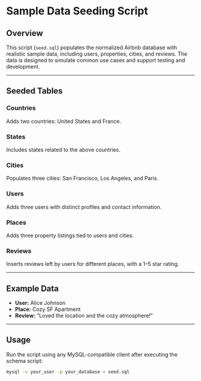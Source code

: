 # Sample Data Seeding Script

## Overview

This script (`seed.sql`) populates the normalized Airbnb database with realistic sample data, including users, properties, cities, and reviews. The data is designed to simulate common use cases and support testing and development.

---

## Seeded Tables

### Countries
Adds two countries: United States and France.

### States
Includes states related to the above countries.

### Cities
Populates three cities: San Francisco, Los Angeles, and Paris.

### Users
Adds three users with distinct profiles and contact information.

### Places
Adds three property listings tied to users and cities.

### Reviews
Inserts reviews left by users for different places, with a 1–5 star rating.

---

## Example Data

- **User:** Alice Johnson  
- **Place:** Cozy SF Apartment  
- **Review:** “Loved the location and the cozy atmosphere!”  

---

## Usage

Run the script using any MySQL-compatible client after executing the schema script:

```bash
mysql -u your_user -p your_database < seed.sql
